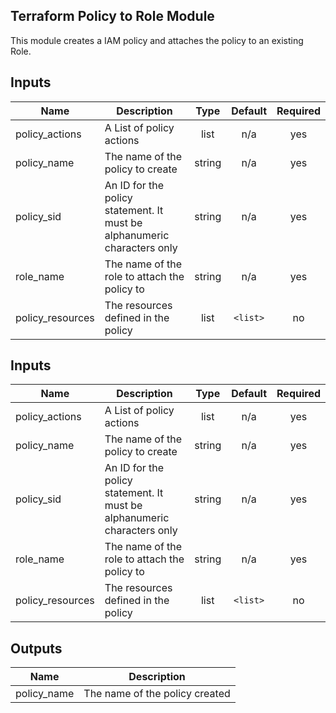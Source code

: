 ## Terraform Policy to Role Module

This module creates a IAM policy and  attaches the policy to an existing Role.

## Inputs

| Name | Description | Type | Default | Required |
|------|-------------|:----:|:-----:|:-----:|
| policy\_actions | A List of policy actions | list | n/a | yes |
| policy\_name | The name of the policy to create | string | n/a | yes |
| policy\_sid | An ID for the policy statement. It must be alphanumeric characters only | string | n/a | yes |
| role\_name | The name of the role to attach the policy to | string | n/a | yes |
| policy\_resources | The resources defined in the policy | list | `<list>` | no |

## Inputs

| Name | Description | Type | Default | Required |
|------|-------------|:----:|:-----:|:-----:|
| policy\_actions | A List of policy actions | list | n/a | yes |
| policy\_name | The name of the policy to create | string | n/a | yes |
| policy\_sid | An ID for the policy statement. It must be alphanumeric characters only | string | n/a | yes |
| role\_name | The name of the role to attach the policy to | string | n/a | yes |
| policy\_resources | The resources defined in the policy | list | `<list>` | no |

## Outputs

| Name | Description |
|------|-------------|
| policy\_name | The name of the policy created |

